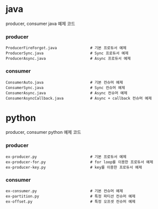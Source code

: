 # java
producer, consumer java 예제 코드

### producer
```
ProducerFireForgot.java               # 기본 프로듀서 예제
ProducerSync.java                     # Sync 프로듀서 예제
ProducerAsync.java                    # Async 프로듀서 예제
```
### consumer
```
ConsumerAuto.java                     # 기본 컨슈머 예제
ConsumerSync.java                     # Sync 컨슈머 예제
ConsumerAsync.java                    # Async 컨슈머 예제
ConsumerAsyncCallback.java            # Async + callback 컨슈머 예제
```
# python 
producer, consumer python 예제 코드

### producer
```
ex-producer.py                        # 기본 프로듀서 예제
ex-producer-for.py                    # for loop를 이용한 프로듀서 예제
ex-producer-key.py                    # key를 이용한 프로듀서 예제
```
### consumer
```
ex-consumer.py                        # 기본 컨슈머 예제
ex-partition.py                       # 특정 파티션 컨슈머 예제
ex-offset.py                          # 특정 오프셋 컨슈머 예제
```

